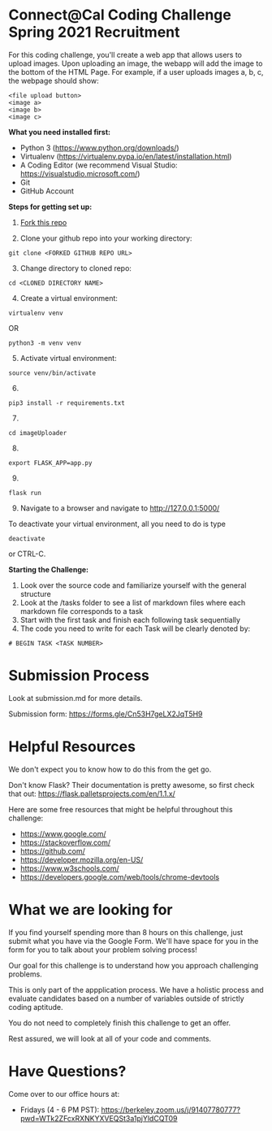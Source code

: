 # Connect@Cal Coding Challenge Spring 2021 Recruitment

For this coding challenge, you'll create a web app that allows users to upload images. Upon uploading an image, the webapp will add the image to the bottom of the HTML Page. For example, if a user uploads images a, b, c, the webpage should show:
```
<file upload button>
<image a>
<image b>
<image c>
```

**What you need installed first:**
* Python 3 (https://www.python.org/downloads/)
* Virtualenv (https://virtualenv.pypa.io/en/latest/installation.html)
* A Coding Editor (we recommend Visual Studio: https://visualstudio.microsoft.com/)
* Git
* GitHub Account

**Steps for getting set up:**
1) [Fork this repo](https://docs.github.com/en/free-pro-team@latest/github/getting-started-with-github/fork-a-repo)

2) Clone your github repo into your working directory:
```
git clone <FORKED GITHUB REPO URL>
```

3) Change directory to cloned repo:
```
cd <CLONED DIRECTORY NAME>
```

4) Create a virtual environment:
```
virtualenv venv
```
OR
```
python3 -m venv venv
```

5) Activate virtual environment:
```
source venv/bin/activate
```

6) 
```
pip3 install -r requirements.txt
```

7)
```
cd imageUploader
```

8)
```
export FLASK_APP=app.py
```

9)
```
flask run
```

9) Navigate to a browser and navigate to http://127.0.0.1:5000/

To deactivate your virtual environment, all you need to do is type 
```
deactivate
```
or CTRL-C. 

**Starting the Challenge:**
1) Look over the source code and familiarize yourself with the general structure
2) Look at the /tasks folder to see a list of markdown files where each markdown file corresponds to a task
3) Start with the first task and finish each following task sequentially
4) The code you need to write for each Task will be clearly denoted by:
```
# BEGIN TASK <TASK NUMBER>
```

# Submission Process
Look at submission.md for more details. 

Submission form: https://forms.gle/Cn53H7geLX2JqT5H9

# Helpful Resources
We don't expect you to know how to do this from the get go. 

Don't know Flask? Their documentation is pretty awesome, so first check that out: https://flask.palletsprojects.com/en/1.1.x/

Here are some free resources that might be helpful throughout this challenge:
- https://www.google.com/
- https://stackoverflow.com/
- https://github.com/
- https://developer.mozilla.org/en-US/
- https://www.w3schools.com/
- https://developers.google.com/web/tools/chrome-devtools

# What we are looking for
If you find yourself spending more than 8 hours on this challenge, just submit what you have via the Google Form. We'll have space for you in the form for you to talk about your problem solving process!

Our goal for this challenge is to understand how you approach challenging problems.

This is only part of the appplication process. We have a holistic process and evaluate candidates based on a number of variables outside of strictly coding aptitude.

You do not need to completely finish this challenge to get an offer. 

Rest assured, we will look at all of your code and comments.

# Have Questions?
Come over to our office hours at:
- Fridays (4 - 6 PM PST): https://berkeley.zoom.us/j/91407780777?pwd=WTk2ZFcxRXNKYXVEQSt3a1pjYldCQT09
